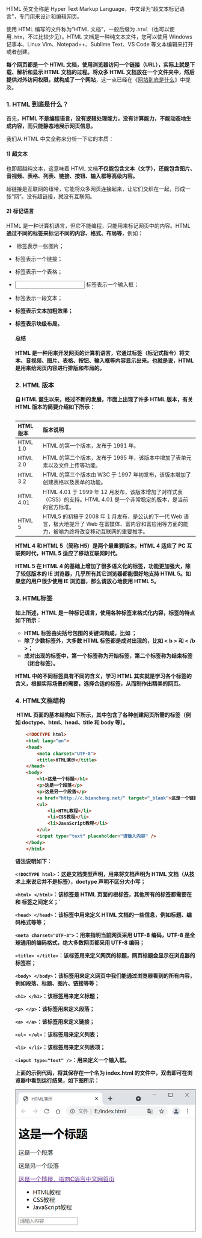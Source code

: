 HTML 英文全称是 Hyper Text Markup Language，中文译为“超文本标记语言”，专门用来设计和编辑网页。

使用 HTML 编写的文件称为“HTML 文档”，一般后缀为`.html`（也可以使用`.htm`，不过比较少见）。HTML 文档是一种纯文本文件，您可以使用 Windows 记事本、Linux Vim、Notepad++、Sublime Text、VS Code 等文本编辑来打开或者创建。

**每个网页都是一个 HTML 文档，使用浏览器访问一个链接（URL），实际上就是下载、解析和显示 HTML 文档的过程。将众多 HTML 文档放在一个文件夹中，然后提供对外访问权限，就构成了一个网站**，这一点已经在《[网站到底是什么](http://c.biancheng.net/view/7410.html)》中提及。

### 1. HTML 到底是什么？

首先，**HTML 不是编程语言，没有逻辑处理能力，没有计算能力，不能动态地生成内容，而只能静态地展示网页信息。**

我们从 HTML 中文全称来分析一下它的本质：

#### 1) 超文本

也即超越纯文本，这意味着 HTML 文档**不仅能包含文本（文字），还能包含图片、音视频、表格、列表、链接、按钮、输入框等高级内容。**

 超链接是互联网的纽带，它能将众多网页连接起来，让它们交织在一起，形成一张“网”。没有超链接，就没有互联网。

#### 2) 标记语言

HTML 是一种计算机语言，但它不能编程，只能用来标记网页中的内容。HTML **通过不同的标签来标记不同的内容、格式、布局等**，例如：

- <img> 标签表示一张图片；

- <a> 标签表示一个链接；

- <table> 标签表示一个表格；

- <input> 标签表示一个输入框；

- <p> 标签表示一段文本；

- <strong> 标签表示文本加粗效果；

- <div> 标签表示块级布局。

#### 总结

HTML 是一种用来开发网页的计算机语言，它通过标签（标记式指令）将文本、音视频、图片、表格、按钮、输入框等内容显示出来。**也就是说，HTML 是用来给网页内容进行排版和布局的。**

### 2. HTML 版本

自 HTML 诞生以来，经过不断的发展，市面上出现了许多 HTML 版本，有关 HTML 版本的简要介绍如下所示：

| HTML版本  | 版本说明                                                     |
| --------- | ------------------------------------------------------------ |
| HTML 1.0  | HTML 的第一个版本，发布于 1991 年。                          |
| HTML 2.0  | HTML 的第二个版本，发布于 1995 年，该版本中增加了表单元素以及文件上传等功能。 |
| HTML 3.2  | HTML 的第三个版本由 W3C 于 1997 年初发布，该版本增加了创建表格以及表单的功能。 |
| HTML 4.01 | HTML 4.01 于 1999 年 12 月发布，该版本增加了对样式表（CSS）的支持。HTML 4.01 是一个非常稳定的版本，是当前的官方标准。 |
| HTML 5    | HTML5 的初稿于 2008 年 1 月发布，是公认的下一代 Web 语言，极大地提升了 Web 在富媒体、富内容和富应用等方面的能力，被喻为终将改变移动互联网的重要推手。 |

**HTML 4 和 HTML 5（简称 H5）是两个最重要版本**，HTML 4 适应了 PC 互联网时代，HTML 5 适应了移动互联网时代。

HTML 5 在 HTML 4 的基础上增加了很多语义化的标签，功能更加强大，**除了较低版本的 IE 浏览器，几乎所有其它浏览器都能很好地支持 HTML 5**。如果您的用户很少使用 IE 浏览器，那么请放心地使用 HTML 5。

### 3. HTML标签

如上所述，HTML 是一种标记语言，使用各种标签来格式化内容，标签的特点如下所示：

- HTML 标签**由尖括号包围的关键词构成**，比如 <html>；
- 除了少数标签外，**大多数 HTML 标签都是成对出现的**，比如 < b > 和 < /b >；
- 成对出现的标签中，**第一个标签称为开始标签**，**第二个标签称为结束标签（闭合标签）**。


 HTML 中的不同标签具有不同的含义，**学习 HTML 其实就是学习各个标签的含义**，根据实际场景的需要，选择合适的标签，从而制作出精美的网页。

### 4. HTML文档结构

​	HTML 页面的基本结构如下所示，其中包含了各种创建网页所需的标签（例如 doctype、html、head、title 和 body 等）。

```html
    <!DOCTYPE html>
    <html lang="en">
    <head>
        <meta charset="UTF-8">
        <title>HTML演示</title>
    </head>
    <body>
        <h1>这是一个标题</h1>
        <p>这是一个段落</p>
        <p>这是另一个段落</p>
        <a href="http://c.biancheng.net/" target="_blank">这是一个链接，指向C语言中文网首页</a>
        <ul>
            <li>HTML教程</li>
            <li>CSS教程</li>
            <li>JavaScript教程</li>
        </ul>
        <input type="text" placeholder="请输入内容" />
    </body>
    </html>
```

语法说明如下：

`<!DOCTYPE html>`：这是**文档类型声明**，用来将文档声明为 HTML 文档（从技术上来说它并不是标签），**doctype 声明不区分大小写**；

`<html> </html>`：该标签是 HTML 页面的**根标签**，其他所有的标签都需要在 <html> 和 </html> 标签之间定义；`

`<head> </head>`：该标签中用来定义 HTML 文档的一些信息，例如标题、编码格式等等；

`<meta charset="UTF-8">`：用来指明当前网页采用 UTF-8 编码，UTF-8 是全球通用的编码格式，**绝大多数网页都采用 UTF-8 编码；**

`<title> </title>`：该标签用来定义**网页的标题**，网页标题会显示在**浏览器的标签栏**；

`<body> </body>`：该标签用来定义网页中我们**能通过浏览器看到的所有内容**，例如段落、标题、图片、链接等等；

`<h1> </h1>`：该标签用来**定义标题**；

`<p> </p>`：该标签用来**定义段落**；

`<a> </a>`：该标签用来定义链接；

`<ul> </ul>`：该标签用来定义列表；

`<li> </li>`：该标签用来定义列表项；

`<input type="text" />`：用来**定义一个输入框**。

上面的示例代码，将其保存在一个名为 index.html 的文件中，双击即可在浏览器中看到运行结果，如下图所示：

![image-20221223200035693](2.HTML简介.assets/image-20221223200035693.png)

